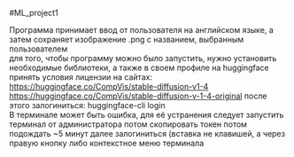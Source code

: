 #ML_project1

Программа принимает ввод
от пользователя на английском языке,
а затем сохраняет изображение .png
с названием, выбранным пользователем <br>
для того, чтобы программу можно было запустить,
нужно установить необходимые библиотеки,
а также в своем профиле на huggingface
принять условия лицензии
на сайтах: https://huggingface.co/CompVis/stable-diffusion-v1-4
https://huggingface.co/CompVis/stable-diffusion-v-1-4-original
после этого залогиниться: huggingface-cli login <br>
В терминале может быть ошибка, для её устранения
следует запустить терминал от администратора
потом скопировать токен
потом подождать ~5 минут
далее залогиниться (вставка не клавишей, а через правую кнопку
либо контекстное меню терминала
